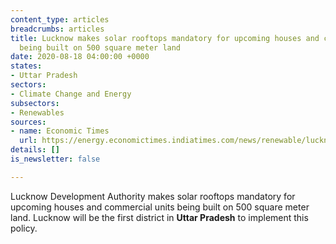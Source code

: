 ```yaml
---
content_type: articles
breadcrumbs: articles
title: Lucknow makes solar rooftops mandatory for upcoming houses and commercial units
  being built on 500 square meter land
date: 2020-08-18 04:00:00 +0000
states:
- Uttar Pradesh
sectors:
- Climate Change and Energy
subsectors:
- Renewables
sources:
- name: Economic Times
  url: https://energy.economictimes.indiatimes.com/news/renewable/lucknow-solar-rooftops-must-for-upcoming-houses-on-500sqm/77496017
details: []
is_newsletter: false

---
```

Lucknow Development Authority makes solar rooftops mandatory for upcoming houses and commercial units being built on 500 square meter land. Lucknow will be the first district in **Uttar Pradesh** to implement this policy.
